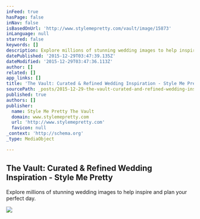 ```yaml
---
inFeed: true
hasPage: false
inNav: false
isBasedOnUrl: 'http://www.stylemepretty.com/vault/image/15873'
inLanguage: null
starred: false
keywords: []
description: Explore millions of stunning wedding images to help inspire and plan your perfect day.
datePublished: '2015-12-29T03:47:39.135Z'
dateModified: '2015-12-29T03:47:36.113Z'
author: []
related: []
app_links: []
title: 'The Vault: Curated & Refined Wedding Inspiration - Style Me Pretty'
sourcePath: _posts/2015-12-29-the-vault-curated-and-refined-wedding-inspiration-style-me.md
published: true
authors: []
publisher:
  name: Style Me Pretty The Vault
  domain: www.stylemepretty.com
  url: 'http://www.stylemepretty.com'
  favicon: null
_context: 'http://schema.org'
_type: MediaObject

---
```

<article style=""><h1>The Vault: Curated &amp; Refined Wedding Inspiration - Style Me Pretty</h1><p>Explore millions of stunning wedding images to help inspire and plan your perfect day.</p><img src="http://o.aolcdn.com/smp/is/wp-content/gallery/jeff-julia/20090822_RK_3134jw$!300x.jpg" /></article>